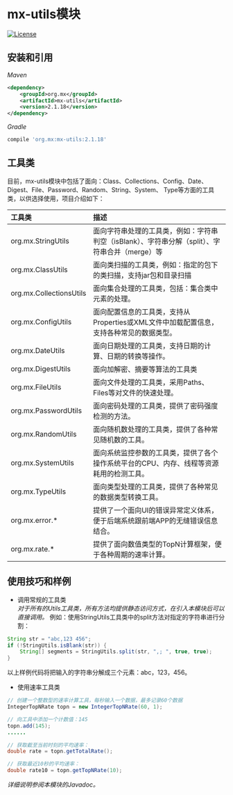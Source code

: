# mx-utils模块
[![License](http://img.shields.io/:license-mit-blue.svg?style=flat)](http://doge.mit-license.org)

## 安装和引用
*Maven*
```xml
<dependency>
    <groupId>org.mx</groupId>
    <artifactId>mx-utils</artifactId>
    <version>2.1.18</version>
</dependency>
```
*Gradle*
```gradle
compile 'org.mx:mx-utils:2.1.18'
```
## 工具类
目前，mx-utils模块中包括了面向：Class、Collections、Config、Date、Digest、File、Password、Random、String、System、
Type等方面的工具类，以供选择使用，项目介绍如下：

| 工具类 | 描述 |
| :--- | :--- |
| org.mx.StringUtils | 面向字符串处理的工具类，例如：字符串判空（isBlank）、字符串分解（split）、字符串合并（merge）等 |
| org.mx.ClassUtils  | 面向类扫描的工具类，例如：指定的包下的类扫描，支持jar包和目录扫描 |
| org.mx.CollectionsUtils | 面向集合处理的工具类，包括：集合类中元素的处理。 |
| org.mx.ConfigUtils | 面向配置信息的工具类，支持从Properties或XML文件中加载配置信息，支持各种常见的数据类型。 |
| org.mx.DateUtils | 面向日期处理的工具类，支持日期的计算、日期的转换等操作。 |
| org.mx.DigestUtils | 面向加解密、摘要等算法的工具类 |
| org.mx.FileUtils | 面向文件处理的工具类，采用Paths、Files等对文件的快速处理。 |
| org.mx.PasswordUtils | 面向密码处理的工具类，提供了密码强度检测的方法。 |
| org.mx.RandomUtils | 面向随机数处理的工具类，提供了各种常见随机数的工具。 |
| org.mx.SystemUtils | 面向系统监控参数的工具类，提供了各个操作系统平台的CPU、内存、线程等资源耗用的检测工具。 |
| org.mx.TypeUtils | 面向类型处理的工具类，提供了各种常见的数据类型转换工具。 |
| org.mx.error.* | 提供了一个面向UI的错误异常定义体系，便于后端系统跟前端APP的无缝错误信息结合。 |
| org.mx.rate.* | 提供了面向数值类型的TopN计算框架，便于各种周期的速率计算。 |

## 使用技巧和样例
- 调用常规的工具类<br>
*对于所有的Utils工具类，所有方法均提供静态访问方式，在引入本模块后可以直接调用。*
例如：使用StringUtils工具类中的split方法对指定的字符串进行分割：
```java
String str = "abc,123 456";
if (!StringUtils.isBlank(str)) {
    String[] segments = StringUtils.split(str, ",; ", true, true);
}
```
以上样例代码将把输入的字符串分解成三个元素：abc，123，456。

- 使用速率工具类
```java
// 创建一个整数型的速率计算工具，每秒输入一个数据，最多记录60个数据
IntegerTopNRate topn = new IntegerTopNRate(60, 1);

// 向工具中添加一个计数值：145
topn.add(145);
......

// 获取截至当前时刻的平均速率：
double rate = topn.getTotalRate();

// 获取最近10秒的平均速率：
double rate10 = topn.getTopNRate(10);
```
*详细说明参阅本模块的Javadoc。*